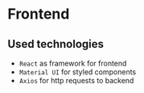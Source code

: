 # Frontend

## Used technologies
- ``React`` as framework for frontend
- ``Material UI`` for styled components
- ``Axios`` for http requests to backend